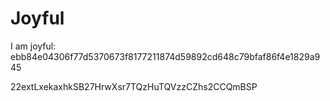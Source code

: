 # Joyful

I am joyful: ebb84e04306f77d5370673f8177211874d59892cd648c79bfaf86f4e1829a945


22extLxekaxhkSB27HrwXsr7TQzHuTQVzzCZhs2CCQmBSP